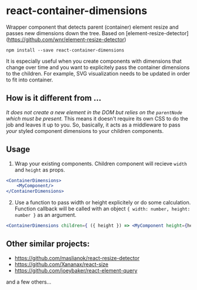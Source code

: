 # react-container-dimensions
Wrapper component that detects parent (container) element resize and passes new dimensions down the 
tree. Based on [element-resize-detector]
(https://github.com/wnr/element-resize-detector)

`npm install --save react-container-dimensions`

It is especially useful when you create components with dimensions that change over 
time and you want to explicitely pass the container dimensions to the children. For example, SVG 
visualization needs to be updated in order to fit into container.

## How is it different from ...

*It does not create a new element in the DOM but relies on the `parentNode` which must be present.* 
This means it doesn't require its own CSS to do the job and leaves it up to you. So, basically, 
it acts as a middleware to pass _your_ styled component dimensions to your children components.

## Usage

1. Wrap your existing components. Children component will recieve `width` and `height` as props.

```jsx
<ContainerDimensions>
    <MyComponent/>
</ContainerDimensions>    
```

2. Use a function to pass width or height explicitely or do some calculation. Function callback will be called with an object `{ width: number, height: number }` as an argument.

```jsx
<ContainerDimensions children={ ({ height }) => <MyComponent height={height}/> }/>
```

## Other similar projects:

* https://github.com/maslianok/react-resize-detector
* https://github.com/Xananax/react-size
* https://github.com/joeybaker/react-element-query

and a few others...
